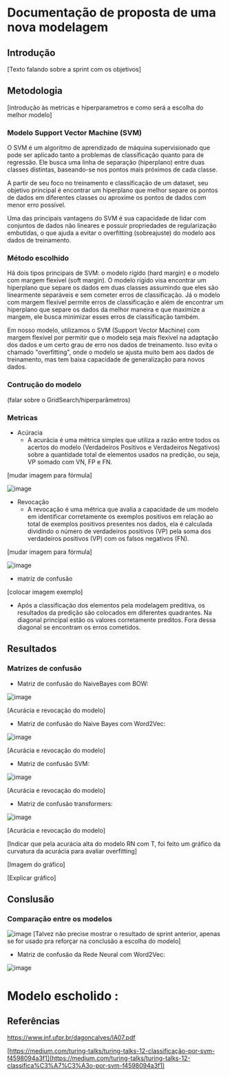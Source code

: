 # Documentação de proposta de uma nova modelagem

## Introdução
[Texto falando sobre a sprint com os objetivos]

## Metodologia
[introdução às metricas e hiperparametros e como será a escolha do melhor modelo]

### Modelo Support Vector Machine (SVM)

O SVM é um algoritmo de aprendizado de máquina supervisionado que pode ser aplicado tanto a problemas de classificação quanto para de regressão. Ele busca uma linha de separação (hiperplano) entre duas classes distintas, baseando-se nos pontos mais próximos de cada classe.

A partir de seu foco no treinamento e classificação de um dataset, seu objetivo principal é encontrar um hiperplano que melhor separe os pontos de dados em diferentes classes ou aproxime os pontos de dados com menor erro possível.

Uma das principais vantagens do SVM é sua capacidade de lidar com conjuntos de dados não lineares e possuir propriedades de regularização embutidas, o que ajuda a evitar o overfitting (sobreajuste) do modelo aos dados de treinamento.

### Método escolhido
Há dois tipos principais de SVM: o modelo rígido (hard margin) e o modelo com margem flexível (soft margin). O modelo rígido visa encontrar um hiperplano que separe os dados em duas classes assumindo que eles são linearmente separáveis e sem cometer erros de classificação. Já o modelo com margem flexível permite erros de classificação e além de encontrar um hiperplano que separe os dados da melhor maneira e que maximize a margem, ele busca minimizar esses erros de classificação também.

Em nosso modelo, utilizamos o SVM (Support Vector Machine) com margem flexível por permitir que o modelo seja mais flexível na adaptação dos dados e um certo grau de erro nos dados de treinamento. Isso evita o chamado "overfitting", onde o modelo se ajusta muito bem aos dados de treinamento, mas tem baixa capacidade de generalização para novos dados.

### Contrução do modelo
(falar sobre o GridSearch/hiperparâmetros)

### Metricas

- Acúracia
  - A acurácia é uma métrica simples que utiliza a razão entre todos os acertos do modelo (Verdadeiros Positivos e Verdadeiros Negativos) sobre a quantidade total de elementos usados na predição, ou seja, VP somado com VN, FP e FN.

[mudar imagem para fórmula]

  ![image](https://github.com/2023M6T4-Inteli/Projeto01/assets/99202408/a137bb75-f2af-4fc6-bad8-696d75bd671d)
  
- Revocação
  - A revocação  é uma métrica que avalia a capacidade de um modelo em identificar corretamente os exemplos positivos em relação ao total de exemplos positivos presentes nos dados,
ela é calculada dividindo o número de verdadeiros positivos (VP) pela soma dos verdadeiros positivos (VP) com os falsos negativos (FN). 

[mudar imagem para fórmula]

![image](https://github.com/2023M6T4-Inteli/Projeto01/assets/99202408/dfdf8dad-37ee-4de4-bef2-7dd8fcc5245c)

- matriz de confusão

[colocar imagem exemplo]

  - Após a classificação dos elementos pela modelagem preditiva, os resultados da predição são colocados em diferentes quadrantes. Na diagonal principal  estão os valores corretamente preditos. Fora dessa diagonal se encontram os erros cometidos.


## Resultados


### Matrizes de confusão

- Matriz de confusão do NaiveBayes com BOW:

![image](https://github.com/2023M6T4-Inteli/Projeto01/assets/99202408/985374b8-8793-436c-a488-95a67c7dc01d)

[Acurácia e revocação do modelo]

- Matriz de confusão do Naive Bayes com Word2Vec:

![image](https://github.com/2023M6T4-Inteli/Projeto01/assets/99202408/f258a39a-8056-4cb0-8ebf-87221dc15c5e)

[Acurácia e revocação do modelo]

- Matriz de confusão SVM: 

![image](https://github.com/2023M6T4-Inteli/Projeto01/assets/99202408/f51b85cd-289c-47d5-ae8b-fb3561210849)

[Acurácia e revocação do modelo]

- Matriz de confusão transformers:

![image](https://github.com/2023M6T4-Inteli/Projeto01/assets/99202408/a113ab4d-0cbc-4374-942b-5a6fcb9cbfa2)

[Acurácia e revocação do modelo]

[Indicar que pela acurácia alta do modelo RN com T, foi feito um gráfico da curvatura da acurácia para avaliar overfitting]

[Imagem do gráfico]

[Explicar gráfico]



## Conslusão

### Comparação entre os modelos

![image](https://github.com/2023M6T4-Inteli/Projeto01/assets/99202408/bb1c5e00-5624-4854-89e9-765e9c0671f2)
[Talvez não precise mostrar o resultado de sprint anterior, apenas se for usado pra reforçar na conclusão a escolha do modelo]
- Matriz de confusão da Rede Neural com Word2Vec: 

![image](https://github.com/2023M6T4-Inteli/Projeto01/assets/99202408/66ff0ebc-523e-4cdf-86fa-b7354d529e2f)

# Modelo escholido :

## Referências

https://www.inf.ufpr.br/dagoncalves/IA07.pdf

[https://medium.com/turing-talks/turing-talks-12-classificação-por-svm-f4598094a3f1](https://medium.com/turing-talks/turing-talks-12-classifica%C3%A7%C3%A3o-por-svm-f4598094a3f1)
